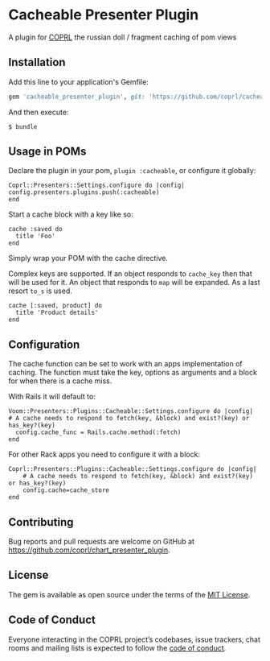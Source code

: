 # Cacheable Presenter Plugin

A plugin for [COPRL](http://github.com/coprl/coprl) the russian doll / fragment caching of pom views

## Installation

Add this line to your application's Gemfile:

```ruby
gem 'cacheable_presenter_plugin', git: 'https://github.com/coprl/cacheable_presenter_plugin', require: false
```

And then execute:

    $ bundle


## Usage in POMs

Declare the plugin in your pom, `plugin :cacheable`, or configure it globally:

```
Coprl::Presenters::Settings.configure do |config|
config.presenters.plugins.push(:cacheable)
end
```

Start a cache block with a key like so:

```
cache :saved do
  title 'Foo'
end
```

Simply wrap your POM with the cache directive. 

Complex keys are supported.  If an object responds to `cache_key` then
that will be used for it.  An object that responds to `map` will be
expanded.  As a last resort `to_s` is used.

```
cache [:saved, product] do
  title 'Product details'
end
```

## Configuration

The cache function can be set to work with an apps implementation of
caching.  The function must take the key, options as arguments and a block
for when there is a cache miss.

With Rails it will default to:

```
Voom::Presenters::Plugins::Cacheable::Settings.configure do |config|
# A cache needs to respond to fetch(key, &block) and exist?(key) or has_key?(key)
  config.cache_func = Rails.cache.method(:fetch)
end
```

For other Rack apps you need to configure it with a block:

```
Coprl::Presenters::Plugins::Cacheable::Settings.configure do |config|
    # A cache needs to respond to fetch(key, &block) and exist?(key) or has_key?(key)
    config.cache=cache_store
end
```

## Contributing

Bug reports and pull requests are welcome on GitHub at https://github.com/coprl/chart_presenter_plugin.

## License

The gem is available as open source under the terms of the [MIT License](https://opensource.org/licenses/MIT).

## Code of Conduct

Everyone interacting in the COPRL project’s codebases, issue trackers, chat rooms and mailing lists is expected to follow the [code of conduct](https://github.com/coprl/coprl/blob/master/CODE-OF-CONDUCT.md).
